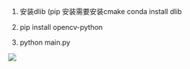 1. 安装dlib (pip 安装需要安装cmake
conda install dlib

2. pip install opencv-python

3. python main.py

![](https://s2.loli.net/2024/05/10/zK6G85jBofUIHya.jpg)